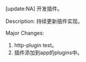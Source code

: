 [update:NA] 开发插件。

Description:
持续更新插件实现。

Major Changes:
1. http-plugin test。
2. 插件添加到app的plugins中。
